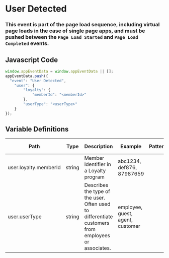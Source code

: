 # User Detected

### This event is part of the page load sequence, including virtual page loads in the case of single page apps, and must be pushed between the `Page Load Started` and `Page Load Completed` events.

## Javascript Code
```js
window.appEventData = window.appEventData || [];
appEventData.push({
  "event": "User Detected",
    "user": {
        "loyalty": {
            "memberId": "<memberId>"
        },
        "userType": "<userType>"
    }
});
```

## Variable Definitions

|Path|Type|Description|Example|Pattern|Min Length|Max Length|Minimum|Maximum|Multiple Of|
| --- | --- | --- | --- | --- | --- | --- | --- | --- | --- |
|user.loyalty.memberId|string|Member Identifier in a Loyalty program|abc1234, def876, 87987659|||||||
|user.userType|string|Describes the type of the user.  Often used to differentiate customers from employees or associates. |employee, guest, agent, customer|||||||




